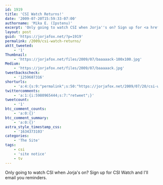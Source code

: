 ```yaml
---
id: 1919
title: 'CSI Watch Returns!'
date: '2009-07-20T15:59:33-07:00'
authorname: 'Mika E. (Ipstenu)'
excerpt: 'Only going to watch CSI when Jorja''s on? Sign up for <a href="http://mail.jorjafox.net/mailman/listinfo/csiwatch_jorjafox.net">CSI Watch</a> and I''ll email you reminders.'
layout: post
guid: 'https://jorjafox.net/?p=1919'
permalink: /2009/csi-watch-returns/
aktt_tweeted:
    - '1'
Thumbnail:
    - 'https://jorjafox.net/files/2009/07/baaaaack-100x100.jpg'
Medium:
    - 'https://jorjafox.net/files/2009/07/baaaaack.jpg'
tweetbackscheck:
    - '1259687316'
shorturls:
    - 'a:4:{s:9:"permalink";s:50:"https://jorjafox.net/2009/07/20/csi-watch-returns/";s:7:"tinyurl";s:26:"http://tinyurl.com/yzuwzl4";s:4:"isgd";s:18:"http://is.gd/533Hm";s:5:"bitly";s:19:"http://bit.ly/yr0eI";}'
twittercomments:
    - 'a:1:{i:5980965444;s:7:"retweet";}'
tweetcount:
    - '1'
btc_comment_counts:
    - 'a:0:{}'
btc_comment_summary:
    - 'a:0:{}'
astra_style_timestamp_css:
    - '1634373103'
categories:
    - 'The Site'
tags:
    - csi
    - 'site notice'
    - tv
---
```


Only going to watch CSI when Jorja's on? Sign up for CSI Watch and I'll email you reminders.
